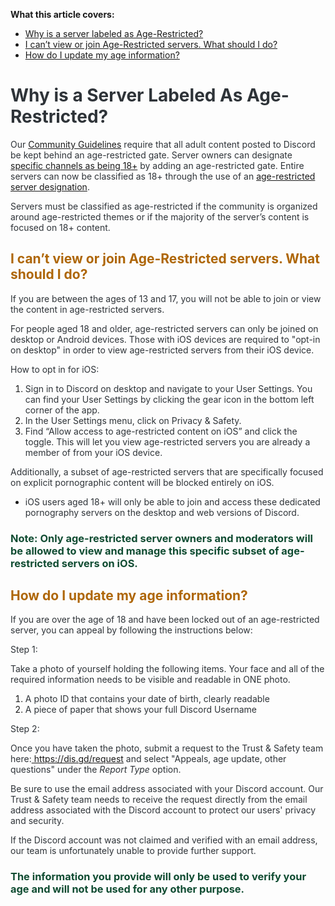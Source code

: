 <p><strong>What this article covers:</strong></p>
<ul>
    <li><a href="#h_01H4RH0TQ9QG1NWKD08MVCTS4K" target="_self">Why is a server labeled as Age-Restricted?</a></li>
    <li><a href="#h_01H4RH13HQJNMSFPDA9KGDVJB5" target="_self">I can’t view or join Age-Restricted servers. What should I do?</a></li>
    <li><a href="#h_01H4RH1GSQF4689C1VVX9CGHGV" target="_self">How do I update my age information?</a></li>
</ul>
<h1 id="h_01H4RH0TQ9QG1NWKD08MVCTS4K"><strong><span style="color: #2e3338;" data-darkreader-inline-color="">Why is a Server Labeled As Age-Restricted?</span></strong></h1>
<p><span style="color: #2e3338;" data-darkreader-inline-color="">Our </span><a href="https://discord.com/guidelines" target="_blank" rel="noopener noreferrer">Community Guidelines</a><span style="color: #2e3338;" data-darkreader-inline-color=""> require that all adult content posted to Discord be kept behind an age-restricted gate. Server owners can designate </span><a href="https://support.discord.com/hc/en-us/articles/115000084051" target="_blank" rel="noopener noreferrer">specific channels as being 18+</a><span style="color: #2e3338;" data-darkreader-inline-color=""> by adding an age-restricted gate. Entire servers can now be classified as 18+ through the use of an </span><a href="https://support.discord.com/hc/en-us/articles/1500005389362" target="_blank" rel="noopener noreferrer">age-restricted server designation</a><span style="color: #2e3338;" data-darkreader-inline-color="">.</span></p>
<p><span style="color: #2e3338;" data-darkreader-inline-color="">Servers must be classified as age-restricted if the community is organized around age-restricted themes or if the majority of the server’s content is focused on 18+ content.</span></p>
<h2 id="h_01H4RH13HQJNMSFPDA9KGDVJB5"><strong><span style="color: #ae6607;" data-darkreader-inline-color="">I can’t view or join Age-Restricted servers. What should I do?</span></strong></h2>
<p><span style="color: #2e3338;" data-darkreader-inline-color="">If you are between the ages of 13 and 17, you will not be able to join or view the content in age-restricted servers.</span></p>
<p><span style="color: #2e3338;" data-darkreader-inline-color="">For people aged 18 and older, age-restricted servers can only be joined on desktop or Android devices. Those with iOS devices are required to "opt-in on desktop" in order to view age-restricted servers from their iOS device.</span></p>
<p><span style="color: #2e3338;" data-darkreader-inline-color="">How to opt in for iOS:</span></p>
<ol>
    <li><span style="color: #2e3338;" data-darkreader-inline-color="">Sign in to Discord on desktop and navigate to your User Settings. You can find your User Settings by clicking the gear icon in the bottom left corner of the app.</span></li>
    <li><span style="color: #2e3338;" data-darkreader-inline-color="">In the User Settings menu, click on Privacy &amp; Safety.</span></li>
    <li><span style="color: #2e3338;" data-darkreader-inline-color="">Find “Allow access to age-restricted content on iOS” and click the toggle. This will let you view age-restricted servers you are already a member of from your iOS device.</span></li>
</ol>
<p><span style="color: #2e3338;" data-darkreader-inline-color="">Additionally, a subset of age-restricted servers that are specifically focused on explicit pornographic content will be blocked entirely on iOS. </span></p>
<ul>
    <li><span style="color: #2e3338;" data-darkreader-inline-color="">iOS users aged 18+ will only be able to join and access these dedicated pornography servers on the desktop and web versions of Discord.</span></li>
</ul>
<h3><strong><span style="color: #104c32;" data-darkreader-inline-color="">Note: Only age-restricted server owners and moderators will be allowed to view and manage this specific subset of age-restricted servers on iOS.</span></strong></h3>
<h2 id="h_01H4RH1GSQF4689C1VVX9CGHGV"><strong><span style="color: #ae6607;" data-darkreader-inline-color="">How do I update my age information?</span></strong></h2>
<p><span style="color: #2e3338;" data-darkreader-inline-color="">If you are over the age of 18 and have been locked out of an age-restricted server, you can appeal by following the instructions below: </span></p>
<p><span style="color: #2e3338;" data-darkreader-inline-color="">Step 1: </span></p>
<p><span style="color: #2e3338;" data-darkreader-inline-color="">Take a photo of yourself holding the following items. Your face and all of the required information needs to be visible and readable in ONE photo.</span></p>
<ol>
    <li><span style="color: #2e3338;" data-darkreader-inline-color="">A photo ID that contains your date of birth, clearly readable</span></li>
    <li><span style="color: #2e3338;" data-darkreader-inline-color="">A piece of paper that shows your full Discord Username</span></li>
</ol>
<p><span style="color: #2e3338;" data-darkreader-inline-color="">Step 2: </span></p>
<p><span style="color: #2e3338;" data-darkreader-inline-color="">Once you have taken the photo, submit a request to the Trust &amp; Safety team here:</span><a href="https://dis.gd/request" target="_blank" rel="noopener noreferrer"> https://dis.gd/request</a><span style="color: #2e3338;" data-darkreader-inline-color=""> and select "Appeals, age update, other questions" under the </span><em><span style="color: #2e3338;" data-darkreader-inline-color="">Report Type</span></em><span style="color: #2e3338;" data-darkreader-inline-color=""> option.</span></p>
<p><span style="color: #2e3338;" data-darkreader-inline-color="">Be sure to use the email address associated with your Discord account. Our Trust &amp; Safety team needs to receive the request directly from the email address associated with the Discord account to protect our users' privacy and security.</span></p>
<p><span style="color: #2e3338;" data-darkreader-inline-color="">If the Discord account was not claimed and verified with an email address, our team is unfortunately unable to provide further support.</span></p>
<h3><strong><span style="color: #104c32;" data-darkreader-inline-color="">The information you provide will only be used to verify your age and will not be used for any other purpose.</span></strong></h3>